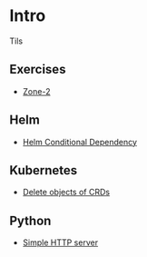 # Intro
Tils


## Exercises

- [Zone-2](exercies/01-zone-2.MD)

## Helm
- [Helm Conditional Dependency](/helm/01-conditional-dependencies.MD)

## Kubernetes
- [Delete objects of CRDs](K8/01-delete-objects-of-crds.MD)

## Python
- [Simple HTTP server](python/01-simple-http-server.MD)

